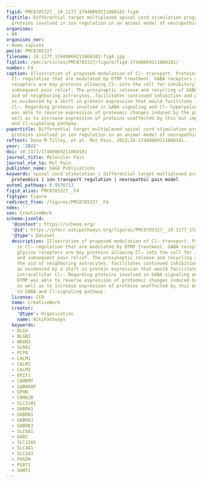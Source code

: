 ```yaml
---
figid: PMC8785327__10.1177_17448069211060181-fig4
figtitle: Differential target multiplexed spinal cord stimulation programming modulates
  proteins involved in ion regulation in an animal model of neuropathic pain
organisms:
- NA
organisms_ner:
- Homo sapiens
pmcid: PMC8785327
filename: 10.1177_17448069211060181-fig4.jpg
figlink: /pmc/articles/PMC8785327/figure/fig4-17448069211060181/
number: F4
caption: Illustration of proposed modulation of Cl− transport. Proteins involved in
  Cl− regulation that are modulated by DTMP treatment. GABA receptors and the glycine
  receptors are key proteins allowing Cl− into the cell for inhibitory control and
  subsequent pain relief. The presynaptic release and recycling of GABA, with the
  aid of neighboring astrocytes, facilitates continued inhibition and pain control
  as evidenced by a shift in protein expression that would facilitate increased intracellular
  Cl−. Regarding proteins involved in GABA signaling and Cl− hyperpolarization, DTMP
  was able to reverse expression of proteomic changes induced by the pain model, as
  well as to increase expression of proteins unaffected by this but important to GABA
  and Cl−signaling pathway.
papertitle: Differential target multiplexed spinal cord stimulation programming modulates
  proteins involved in ion regulation in an animal model of neuropathic pain.
reftext: Dana M Tilley, et al. Mol Pain. 2022;18:17448069211060181.
year: '2022'
doi: 10.1177/17448069211060181
journal_title: Molecular Pain
journal_nlm_ta: Mol Pain
publisher_name: SAGE Publications
keywords: spinal cord stimulation | differential target multiplexed programming |
  proteomics | ion transport regulation | neuropathic pain model
automl_pathway: 0.9576713
figid_alias: PMC8785327__F4
figtype: Figure
redirect_from: /figures/PMC8785327__F4
ndex: ''
seo: CreativeWork
schema-jsonld:
  '@context': https://schema.org/
  '@id': https://pfocr.wikipathways.org/figures/PMC8785327__10.1177_17448069211060181-fig4.html
  '@type': Dataset
  description: Illustration of proposed modulation of Cl− transport. Proteins involved
    in Cl− regulation that are modulated by DTMP treatment. GABA receptors and the
    glycine receptors are key proteins allowing Cl− into the cell for inhibitory control
    and subsequent pain relief. The presynaptic release and recycling of GABA, with
    the aid of neighboring astrocytes, facilitates continued inhibition and pain control
    as evidenced by a shift in protein expression that would facilitate increased
    intracellular Cl−. Regarding proteins involved in GABA signaling and Cl− hyperpolarization,
    DTMP was able to reverse expression of proteomic changes induced by the pain model,
    as well as to increase expression of proteins unaffected by this but important
    to GABA and Cl−signaling pathway.
  license: CC0
  name: CreativeWork
  creator:
    '@type': Organization
    name: WikiPathways
  keywords:
  - DLG4
  - NLGN3
  - NRXN3
  - GLRA1
  - PCP4
  - CALM1
  - CALM2
  - CALM3
  - KRIT1
  - CAMKMT
  - GABARAP
  - GPHN
  - CAMK2B
  - SLC32A1
  - GABRA1
  - GABRB1
  - GABRA3
  - GABRB3
  - SLC6A1
  - GAD2
  - SLC12A5
  - SLC4A1
  - SLC1A3
  - PHGDH
  - PSAT1
  - SHMT2
---
```

